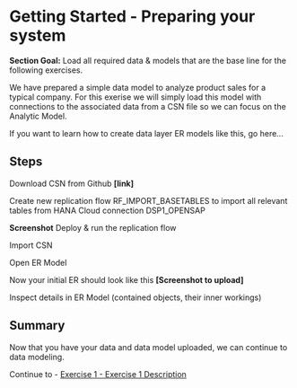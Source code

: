 # Getting Started - Preparing your system

**Section Goal:** Load all required data & models that are the base line for the following exercises. 

We have prepared a simple data model to analyze product sales for a typical company. For this exerise we will simply load this model with connections to the associated data from a CSN file so we can focus on the Analytic Model.

If you want to learn how to create data layer ER models like this, go here...


## Steps

Download CSN from Github **[link]**

Create new replication flow RF_IMPORT_BASETABLES to import all relevant tables from HANA Cloud connection DSP1_OPENSAP 
 
**Screenshot**
Deploy & run the replication flow  

Import CSN  

Open ER Model 


Now your initial ER should look like this 
**[Screenshot to upload]**

Inspect details in ER Model (contained objects, their inner workings)  

## Summary

Now that you have your data and data model uploaded, we can continue to data modeling.

Continue to - [Exercise 1 - Exercise 1 Description](../ex1/README.md)
